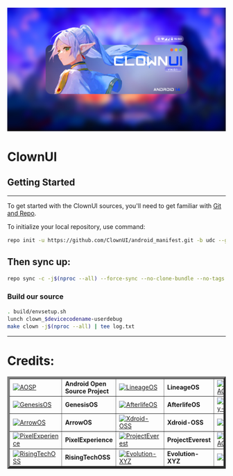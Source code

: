 
![banner](https://raw.githubusercontent.com/ClownUI/android_manifest/udc/clownui.jpg)
# ClownUI

## Getting Started ## 
---------------
To get started with the ClownUI sources, you'll need to get
familiar with [Git and Repo](https://source.android.com/setup/build/downloading).

To initialize your local repository, use command:

```bash
repo init -u https://github.com/ClownUI/android_manifest.git -b udc --git-lfs
```

## Then sync up: ##

```bash
repo sync -c -j$(nproc --all) --force-sync --no-clone-bundle --no-tags
```

### Build our source ###

```bash
. build/envsetup.sh
lunch clown_$devicecodename-userdebug
make clown -j$(nproc --all) | tee log.txt
```

-----------------------------------------------------------------------------
Credits:
=======
<table border="5" cellpadding="10">
      <tr>
  		<td>
			<a href="https://android.googlesource.com"><img src="https://cdn1.iconfinder.com/data/icons/logotypes/32/android-512.png" width="100" alt="AOSP"></a>
		</td>
  <td><b>Android Open Source Project</b></td>
    <td>
			<a href="https://github.com/LineageOS">
				<img src="https://avatars.githubusercontent.com/u/24304779?s=200&v=4" width="100" alt="LineageOS"></a>
		</td>
  <td><b>LineageOS</b></td>
      <td>
			<a href="https://github.com/PixelOS-AOSP">
				<img src="https://avatars.githubusercontent.com/u/82160282?s=200&v=4" width="100" alt="PixelOS-AOSP"></a>
		</td>
  <td><b>PixelOS-AOSP</b></td>
      </tr>
  <tr>
    <td>
			<a href="https://github.com/GenesisOS"><img src="https://avatars.githubusercontent.com/u/137330039?s=200&v=4" width="100" alt="GenesisOS"></a>      
    </td>
    <td><b>GenesisOS</b></td>
    <td>
			<a href="https://github.com/AfterlifeOS"><img src="https://avatars.githubusercontent.com/u/128966441?s=200&v=4" width="100" alt="AfterlifeOS"></a>      
    </td>
    <td><b>AfterlifeOS</b></td>
    <td>
			<a href="https://github.com/ProjectInfinity-X"><img src="https://avatars.githubusercontent.com/u/153704129?s=200&v=4" width="100" alt="ProjectInfinity-X"></a>      
    </td>
    <td><b>ProjectInfinity-X</b></td>
  </tr>
    <tr>
    <td>
			<a href="https://github.com/ArrowOS"><img src="https://avatars.githubusercontent.com/u/40351870?s=200&v=4" width="100" alt="ArrowOS"></a>      
    </td>
    <td><b>ArrowOS</b></td>
    <td>
			<a href="https://github.com/xdroid-oss"><img src="https://avatars.githubusercontent.com/u/99038314?s=200&v=4" width="100" alt="Xdroid-OSS"></a>      
    </td>
    <td><b>Xdroid-OSS</b></td>
    <td>
			<a href="https://github.com/ancient-lab"><img src="https://avatars.githubusercontent.com/u/71782459?s=200&v=4" width="100" alt="AncientOS"></a>      
    </td>
    <td><b>AncientOS</b></td>
  </tr>
    <tr>
    <td>
			<a href="https://github.com/PixelExperience"><img src="https://avatars.githubusercontent.com/u/38539471?s=200&v=4" width="100" alt="PixelExperience"></a>      
    </td>
    <td><b>PixelExperience</b></td>
    <td>
			<a href="https://github.com/ProjectEverest"><img src="https://avatars.githubusercontent.com/u/155086159?s=200&v=4" width="100" alt="ProjectEverest"></a>      
    </td>
    <td><b>ProjectEverest</b></td>
    <td>
			<a href="https://github.com/DerpFest-AOSP"><img src="https://avatars.githubusercontent.com/u/71037289?s=200&v=4" width="100" alt="DerpFest-AOSP"></a>      
    </td>
    <td><b>DerpFest-AOSP</b></td>
  </tr>
    <tr>
    <td>
			<a href="https://github.com/RisingTechOSS"><img src="https://avatars.githubusercontent.com/u/121661057?s=200&v=4" width="100" alt="RisingTechOSS"></a>      
    </td>
    <td><b>RisingTechOSS</b></td>
    <td>
			<a href="https://github.com/Evolution-XYZ"><img src="https://avatars.githubusercontent.com/u/165590896?s=200&v=4" width="100" alt="Evolution-XYZ"></a>      
    </td>
    <td><b>Evolution-XYZ</b></td>
    <td>
			<a href="https://github.com/AOSPA"><img src="https://avatars.githubusercontent.com/u/5701347?s=200&v=4" width="100" alt="AOSPA"></a>      
    </td>
    <td><b>AOSPA</b></td>
  </tr>
</table>
